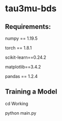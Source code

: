 # tau3mu-bds

## Requirements:

numpy == 1.19.5

torch == 1.8.1

scikit-learn==0.24.2

matplotlib==3.4.2

pandas == 1.2.4

## Training a Model

cd Working

python main.py


